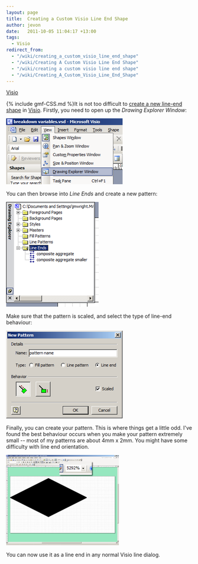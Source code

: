 ```yaml
---
layout: page
title:  Creating a Custom Visio Line End Shape
author: jevon
date:   2011-10-05 11:04:17 +13:00
tags:
  - Visio
redirect_from:
  - "/wiki/creating_a_custom_visio_line_end_shape"
  - "/wiki/Creating A Custom Visio Line End Shape"
  - "/wiki/creating a custom visio line end shape"
  - "/wiki/Creating_A_Custom_Visio_Line_End_Shape"
---
```


[Visio](Visio.md)

{% include gmf-CSS.md %}It is not too difficult to <a href="http://office.microsoft.com/en-us/visio-help/add-a-new-fill-pattern-line-pattern-or-line-ends-pattern-HP001231262.aspx">create a new line-end shape</a> in [Visio](Visio.md). Firstly, you need to open up the _Drawing Explorer Window_:

<img src="/img/gmf/visio-1.png" class="gmf-left">

You can then browse into _Line Ends_ and create a new pattern:

<img src="/img/gmf/visio-2.png" class="gmf-left">

Make sure that the pattern is scaled, and select the type of line-end behaviour:

<img src="/img/gmf/visio-3.png" class="gmf-left">

Finally, you can create your pattern. This is where things get a little odd. I've found the best behaviour occurs when you make your pattern extremely small -- most of my patterns are about 4mm x 2mm. You might have some difficulty with line end orientation.

<img src="/img/gmf/visio-4.png" class="gmf-left">

You can now use it as a line end in any normal Visio line dialog.
